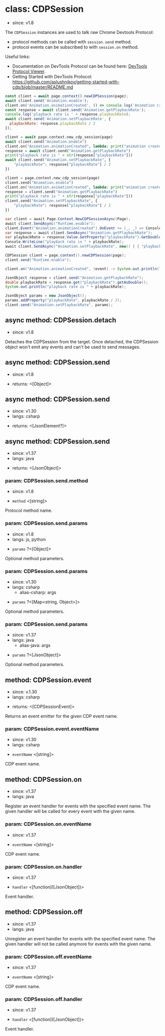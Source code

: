 # class: CDPSession
* since: v1.8

The `CDPSession` instances are used to talk raw Chrome Devtools Protocol:
* protocol methods can be called with `session.send` method.
* protocol events can be subscribed to with `session.on` method.

Useful links:
* Documentation on DevTools Protocol can be found here:
  [DevTools Protocol Viewer](https://chromedevtools.github.io/devtools-protocol/).
* Getting Started with DevTools Protocol:
  https://github.com/aslushnikov/getting-started-with-cdp/blob/master/README.md

```js
const client = await page.context().newCDPSession(page);
await client.send('Animation.enable');
client.on('Animation.animationCreated', () => console.log('Animation created!'));
const response = await client.send('Animation.getPlaybackRate');
console.log('playback rate is ' + response.playbackRate);
await client.send('Animation.setPlaybackRate', {
  playbackRate: response.playbackRate / 2
});
```

```python async
client = await page.context.new_cdp_session(page)
await client.send("Animation.enable")
client.on("Animation.animationCreated", lambda: print("animation created!"))
response = await client.send("Animation.getPlaybackRate")
print("playback rate is " + str(response["playbackRate"]))
await client.send("Animation.setPlaybackRate", {
    "playbackRate": response["playbackRate"] / 2
})
```

```python sync
client = page.context.new_cdp_session(page)
client.send("Animation.enable")
client.on("Animation.animationCreated", lambda: print("animation created!"))
response = client.send("Animation.getPlaybackRate")
print("playback rate is " + str(response["playbackRate"]))
client.send("Animation.setPlaybackRate", {
    "playbackRate": response["playbackRate"] / 2
})
```
```csharp
var client = await Page.Context.NewCDPSessionAsync(Page);
await client.SendAsync("Runtime.enable");
client.Event("Animation.animationCreated").OnEvent += (_, _) => Console.WriteLine("Animation created!");
var response = await client.SendAsync("Animation.getPlaybackRate");
var playbackRate = response.Value.GetProperty("playbackRate").GetDouble();
Console.WriteLine("playback rate is " + playbackRate);
await client.SendAsync("Animation.setPlaybackRate", new() { { "playbackRate", playbackRate / 2 } });
```
```java
CDPSession client = page.context().newCDPSession(page);
client.send("Runtime.enable");

client.on("Animation.animationCreated", (event) -> System.out.println("Animation created!"));

JsonObject response = client.send("Animation.getPlaybackRate");
double playbackRate = response.get("playbackRate").getAsDouble();
System.out.println("playback rate is " + playbackRate);

JsonObject params = new JsonObject();
params.addProperty("playbackRate", playbackRate / 2);
client.send("Animation.setPlaybackRate", params);
```

## async method: CDPSession.detach
* since: v1.8

Detaches the CDPSession from the target. Once detached, the CDPSession object won't emit any events and can't be used to
send messages.

## async method: CDPSession.send
* since: v1.8
- returns: <[Object]>

## async method: CDPSession.send
* since: v1.30
* langs: csharp
- returns: <[JsonElement?]>

## async method: CDPSession.send
* since: v1.37
* langs: java
- returns: <[JsonObject]>

### param: CDPSession.send.method
* since: v1.8
- `method` <[string]>

Protocol method name.

### param: CDPSession.send.params
* since: v1.8
* langs: js, python
- `params` ?<[Object]>

Optional method parameters.

### param: CDPSession.send.params
* since: v1.30
* langs: csharp
  - alias-csharp: args
- `params` ?<[Map<string, Object>]>

Optional method parameters.

### param: CDPSession.send.params
* since: v1.37
* langs: java
  - alias-java: args
- `params` ?<[JsonObject]>

Optional method parameters.

## method: CDPSession.event
* since: v.1.30
* langs: csharp
- returns: <[CDPSessionEvent]>

Returns an event emitter for the given CDP event name.

### param: CDPSession.event.eventName
* since: v1.30
* langs: csharp
- `eventName` <[string]>

CDP event name.

## method: CDPSession.on
* since: v1.37
* langs: java

Register an event handler for events with the specified event name.
The given handler will be called for every event with the given name.

### param: CDPSession.on.eventName
* since: v1.37
- `eventName` <[string]>

CDP event name.

### param: CDPSession.on.handler
* since: v1.37
- `handler` <[function]\([JsonObject]\)>

Event handler.

## method: CDPSession.off
* since: v1.37
* langs: java

Unregister an event handler for events with the specified event name.
The given handler will not be called anymore for events with the given name.

### param: CDPSession.off.eventName
* since: v1.37
- `eventName` <[string]>

CDP event name.

### param: CDPSession.off.handler
* since: v1.37
- `handler` <[function]\([JsonObject]\)>

Event handler.
